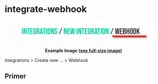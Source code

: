 # integrate-webhook

**<p style="text-align: center;zoom: 150%;"> ![intergrations-webhook.png](img/intergrations-webhook.png) </p>** **<p style="text-align: center;"> Example Image (<a href="../img/intergrations-webhook.png">see full-size image</a>) </p>**

Integrations > Create new ... > Webhook

## Primer

